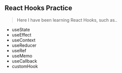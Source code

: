 ## React Hooks Practice
> Here I have been learning React Hooks, such as..
* useState
* useEffect
* useContext
* useReducer
* useRef
* useMemo
* useCallback
* customHook
